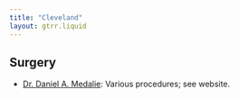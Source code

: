 ```yaml
---
title: "Cleveland"
layout: gtrr.liquid
---
```

## Surgery
- [Dr. Daniel A. Medalie](https://www.clevelandplasticsurgery.com/): Various procedures; see website.
